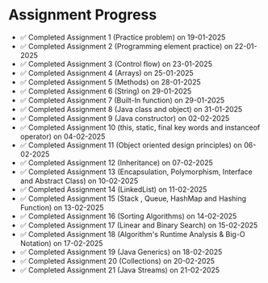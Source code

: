 # Assignment Progress

- ✅ Completed Assignment 1 (Practice problem) on 19-01-2025
- ✅ Completed Assignment 2 (Programming element practice) on 22-01-2025
- ✅ Completed Assignment 3 (Control flow) on 23-01-2025
- ✅ Completed Assignment 4 (Arrays) on 25-01-2025
- ✅ Completed Assignment 5 (Methods) on 28-01-2025
- ✅ Completed Assignment 6 (String) on 29-01-2025
- ✅ Completed Assignment 7 (Built-In function) on 29-01-2025
- ✅ Completed Assignment 8 (Java class and object) on 31-01-2025
- ✅ Completed Assignment 9 (Java constructor) on 02-02-2025
- ✅ Completed Assignment 10 (this, static, final key words and instanceof operator) on 04-02-2025
- ✅ Completed Assignment 11 (Object oriented design principles) on 06-02-2025
- ✅ Completed Assignment 12 (Inheritance) on 07-02-2025
- ✅ Completed Assignment 13 (Encapsulation, Polymorphism, Interface and Abstract Class) on 10-02-2025
- ✅ Completed Assignment 14 (LinkedList) on 11-02-2025
- ✅ Completed Assignment 15 (Stack , Queue, HashMap and Hashing Function) on 13-02-2025
- ✅ Completed Assignment 16 (Sorting Algorithms) on 14-02-2025
- ✅ Completed Assignment 17 (Linear and Binary Search) on 15-02-2025
- ✅ Completed Assignment 18 (Algorithm's Runtime Analysis & Big-O Notation) on 17-02-2025
- ✅ Completed Assignment 19 (Java Generics) on 18-02-2025
- ✅ Completed Assignment 20 (Collections) on 20-02-2025
- ✅ Completed Assignment 21 (Java Streams) on 21-02-2025

